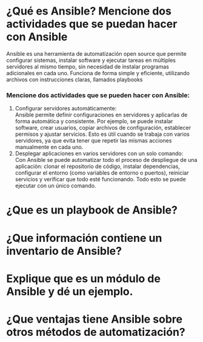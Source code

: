 # ¿Qué es Ansible? Mencione dos actividades que se puedan hacer con Ansible
Ansible es una herramienta de automatización open source que permite configurar sistemas, instalar software y ejecutar tareas en múltiples servidores al mismo tiempo, sin necesidad de instalar programas adicionales en cada uno. Funciona de forma simple y eficiente, utilizando archivos con instrucciones claras, llamados playbooks <br>
### Mencione dos actividades que se pueden hacer con Ansible:
1. Configurar servidores automáticamente:<br>
Ansible permite definir configuraciones en servidores y aplicarlas de forma automática y consistente. Por ejemplo, se puede instalar software, crear usuarios, copiar archivos de configuración, establecer permisos y ajustar servicios. Esto es útil cuando se trabaja con varios servidores, ya que evita tener que repetir las mismas acciones manualmente en cada uno.
2. Desplegar aplicaciones en varios servidores con un solo comando: <br>
Con Ansible se puede automatizar todo el proceso de despliegue de una aplicación: clonar el repositorio de código, instalar dependencias, configurar el entorno (como variables de entorno o puertos), reiniciar servicios y verificar que todo esté funcionando. Todo esto se puede ejecutar con un único comando.

# ¿Que es un playbook de Ansible?


# ¿Que información contiene un inventario de Ansible?


# Explique que es un módulo de Ansible y dé un ejemplo.


# ¿Que ventajas tiene Ansible sobre otros métodos de automatización?
